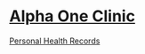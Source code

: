 # [Alpha One Clinic](https://project-deserve.github.io/clinic-alpha-one)

[Personal Health Records](./Personal%20Health%20Records/)
